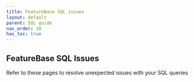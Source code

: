 ```yaml
---
title: FeatureBase SQL issues
layout: default
parent: SQL guide
nav_order: 20
has_toc: true
---
```


## FeatureBase SQL Issues

Refer to these pages to resolve unexpected issues with your SQL queries
